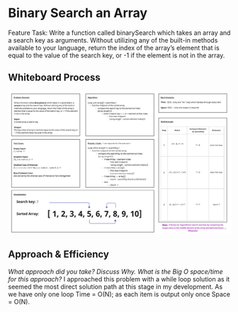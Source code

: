 # Binary Search an Array
Feature Task: Write a function called binarySearch which takes an array and a search key as arguments. Without utilizing any of the built-in methods available to your language, return the index of the array’s element that is equal to the value of the search key, or -1 if the element is not in the array.

## Whiteboard Process
![Whiteboard](/javascript/array/binarySearch/CodeChallenge%2003_Whiteboard.jpg)

## Approach & Efficiency
_What approach did you take? Discuss Why. What is the Big O space/time for this approach?_
I approached this problem with a while loop solution as it seemed the most direct solution path at this stage in my development.
As we have only one loop Time = O(N); as each item is output only once Space = O(N).